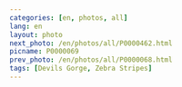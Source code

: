```yaml
---
categories: [en, photos, all]
lang: en
layout: photo
next_photo: /en/photos/all/P0000462.html
picname: P0000069
prev_photo: /en/photos/all/P0000068.html
tags: [Devils Gorge, Zebra Stripes]
---
```

